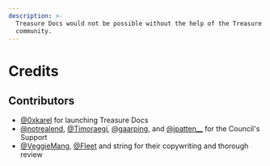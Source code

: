 ```yaml
---
description: >-
  Treasure Docs would not be possible without the help of the Treasure
  community.
---
```


# Credits

## Contributors

* [@0xkarel](https://twitter.com/0xkarel) for launching Treasure Docs
* [@notrealend](https://twitter.com/notrealend), [@Timoraegi](https://twitter.com/Timoraegi), [@gaarping](https://twitter.com/\_gaarping), and [@jpatten\_\_](https://twitter.com/jpatten\_\_) for the Council's Support
* [@VeggieMang](https://twitter.com/VeggieMang), [@Fleet](https://twitter.com/How2Navigate) and string for their copywriting and thorough review
